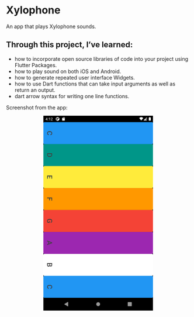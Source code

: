 # Xylophone

An app that plays Xylophone sounds.

## Through this project, I’ve learned:
-   how to incorporate open source libraries of code into your project using Flutter Packages.
-   how to play sound on both iOS and Android.
-   how to generate repeated user interface Widgets.
-   how to use Dart functions that can take input arguments as well as return an output.
-   dart arrow syntax for writing one line functions.

Screenshot from the app:

<p align="center"><img src="images/xylophone_1.png" width="300"></p>
